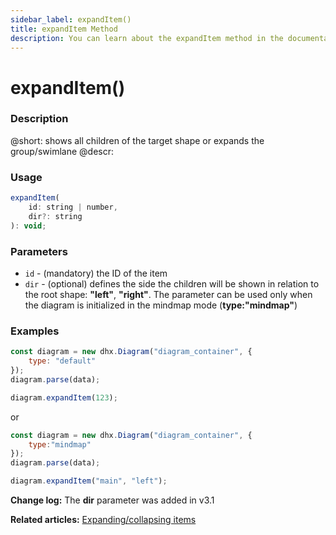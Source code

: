 ```yaml
---
sidebar_label: expandItem()
title: expandItem Method
description: You can learn about the expandItem method in the documentation of the DHTMLX JavaScript Diagram library. Browse developer guides and API reference, try out code examples and live demos, and download a free 30-day evaluation version of DHTMLX Diagram.
---
```


# expandItem()

### Description

@short: shows all children of the target shape or expands the group/swimlane
@descr:

### Usage

~~~jsx
expandItem(
	id: string | number, 
	dir?: string
): void;
~~~

### Parameters

- `id` - (mandatory) the ID of the item
- `dir` - (optional) defines the side the children will be shown in relation to the root shape: **"left"**, **"right"**. The parameter can be used only when the diagram is initialized in the mindmap mode (**type:"mindmap"**)

### Examples

~~~jsx {2,6}
const diagram = new dhx.Diagram("diagram_container", {
    type: "default"
});
diagram.parse(data);

diagram.expandItem(123);
~~~

or

~~~js {2,6}
const diagram = new dhx.Diagram("diagram_container", {
	type:"mindmap"
});
diagram.parse(data);

diagram.expandItem("main", "left");
~~~

**Change log:** The **dir** parameter was added in v3.1

**Related articles:** [Expanding/collapsing items](../../../guides/manipulating_items/#expandingcollapsing-items)
